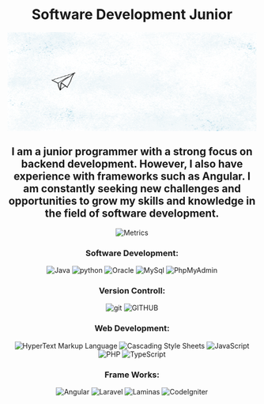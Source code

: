 <div align="center">

# Software Development Junior

<img src=Pràctica-1-Animació-Eva-Elies-(avió-de-paper).gif align=middle width =900px height = 200px/>

## I am a junior programmer with a strong focus on backend development. However, I also have experience with frameworks such as Angular. I am constantly seeking new challenges and opportunities to grow my skills and knowledge in the field of software development.


![Metrics](https://metrics.lecoq.io/whaitking?template=classic&base.activity=0&base.community=0&base.repositories=0&base.metadata=0&achievements=1&isocalendar=1&lines=1&languages=1&isocalendar.duration=half-year&languages.limit=8&languages.threshold=0%25&languages.colors=github&languages.sections=most-used&languages.indepth=false&languages.analysis.timeout=15&languages.categories=markup%2C%20programming&languages.recent.categories=markup%2C%20programming&languages.recent.load=300&languages.recent.days=14&achievements.threshold=C&achievements.secrets=true&achievements.display=compact&achievements.limit=0&config.timezone=Europe%2FMadrid)


### Software Development:
![Java](https://img.shields.io/badge/-Java-e76f00?style=flat-square&logo=coffeescript&logoColor=white&labelColor=1e1e1e)
![python](https://img.shields.io/badge/-Python-ecec09?style=flat-square&logo=python&logoColor=w3d85c6&labelColor=1e1e1e)
![Oracle](https://img.shields.io/badge/-Oracle%20SQL-ea1b23?style=flat-square&logo=oracle&logoColor=white&labelColor=1e1e1e)
![MySql](https://img.shields.io/badge/-MySql%20-0b5394?style=flat-square&logo=mysql&logoColor=white&labelColor=1e1e1e)
![PhpMyAdmin](https://img.shields.io/badge/-PhpMyAdmin%20-6C78AF?style=flat-square&logo=phpmyadmin&logoColor=6C78AF&labelColor=1e1e1e)

### Version Controll:
![git](https://img.shields.io/badge/-Git-ea1b23?style=flat-square&logo=git&logoColor=ea1b23&labelColor=1e1e1e)
![GITHUB](https://img.shields.io/badge/-GitHub-ea1b23?style=flat-square&logo=github&logoColor=ea1b23&labelColor=1e1e1e)

### Web Development:
![HyperText Markup Language](https://img.shields.io/badge/-HTML-e65127?style=flat-square&logo=html5&logoColor=e65127&labelColor=1e1e1e)
![Cascading Style Sheets](https://img.shields.io/badge/-CSS-0c73b8?style=flat-square&logo=css3&logoColor=0c73b8&labelColor=1e1e1e)
![JavaScript](https://img.shields.io/badge/-%20JavaScript-e7a328?style=flat-square&logo=javascript&logoColor=e7a328&labelColor=1e1e1e)
![PHP](https://img.shields.io/badge/-%20PHP-777BB4?style=flat-square&logo=php&logoColor=777BB4&labelColor=1e1e1e)
![TypeScript](https://img.shields.io/badge/-%20TypeScript-3178C6?style=flat-square&logo=typescript&logoColor=3178C6&labelColor=1e1e1e)


### Frame Works:
![Angular](https://img.shields.io/badge/-%20Angular-AB2525?style=flat-square&logo=angular&logoColor=AB2525&labelColor=1e1e1e)
![Laravel](https://img.shields.io/badge/-%20Laravel-DD7126?style=flat-square&logo=laravel&logoColor=DD7126&labelColor=1e1e1e)
![Laminas](https://img.shields.io/badge/-%20Laminas-76DD26?style=flat-square&logo=zendframework&logoColor=76DD26&labelColor=1e1e1e)
![CodeIgniter](https://img.shields.io/badge/-%20CodeIgniter-A9511B?style=flat-square&logo=codeigniter&logoColor=A9511B&labelColor=1e1e1e)


</div>

